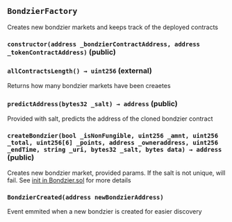 ## `BondzierFactory`



Creates new bondzier markets and keeps track of the deployed contracts


### `constructor(address _bondzierContractAddress, address _tokenContractAddress)` (public)





### `allContractsLength() → uint256` (external)



Returns how many bondzier markets have been creaetes

### `predictAddress(bytes32 _salt) → address` (public)



Provided with salt, predicts the address of the cloned bondzier contract

### `createBondzier(bool _isNonFungible, uint256 _amnt, uint256 _total, uint256[6] _points, address _owneraddress, uint256 _endTime, string _uri, bytes32 _salt, bytes data) → address` (public)



Creates new bondzier market, provided params. If the salt is not unique, will fail. See [init in Bondzier.sol](/docs/Bezier.md##inituint128-_nonce-bool-_isnonfungible-uint256-_amnt-uint256-_total-uint2566-_points-address-_owneraddress-uint256-_endtime-string-_uri-address-_tokencontractaddress-bytes-_data-public) for more details


### `BondzierCreated(address newBondzierAddress)`



Event emmited when a new bondzier is created for easier discovery

